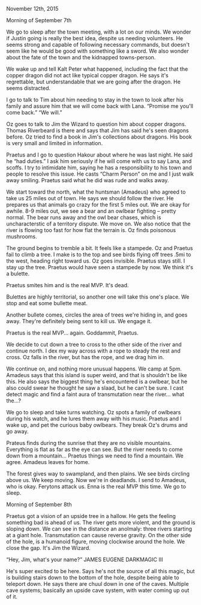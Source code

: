 November 12th, 2015

Morning of September 7th

We go to sleep after the town meeting, with a lot on our minds. We wonder if Justin going is really the best idea, despite us needing volunteers. He seems strong and capable of following necessary commands, but doesn't seem like he would be good with something like a sword. We also wonder about the fate of the town and the kidnapped towns-person. 

We wake up and tell Kalt Peter what happened, including the fact that the copper dragon did not act like typical copper dragon. He says it's regrettable, but understandable that we are going after the dragon. He seems distracted.

I go to talk to Tim about him needing to stay in the town to look after his family and assure him that we will come back with Lana.
“Promise me you'll come back.”
“We will.”

Oz goes to talk to Jim the Wizard to question him about copper dragons. Thomas Riverbeard is there and says that Jim has said he's seen dragons before. Oz tried to find a book in Jim's collections about dragons. His book is very small and limited in information.

Praetus and I go to question Hakour about where he was last night. He said he “had duties.” I ask him seriously if he will come with us to say Lana, and scoffs. I try to intimidate him, saying he has a responsibility to his town and people to resolve this issue. He casts “Charm Person” on me and I just walk away smiling. Praetus said what he did was rude and walks away.

We start toward the north, what the huntsman (Amadeus) who agreed to take us 25 miles out of town. He says we should follow the river. He prepares us that animals go crazy for the first 5 miles out. We are okay for awhile. 8-9 miles out, we see a bear and an owlbear fighting – pretty normal. The bear runs away and the owl bear chases, which is uncharacterstic of a territory dispute. We move on. We also notice that the river is flowing too fast for how flat the terrain is. Oz finds poisonous mushrooms.

The ground begins to tremble a bit. It feels like a stampede. Oz and Praetus fail to climb a tree. I make is to the top and see birds flying off trees .5mi to the west, heading right toward us.  Oz goes invisible. Praetus stays still. I stay up the tree. Praetus would have seen a stampede by now. We think it's a bulette.

Praetus smites him and is the real MVP. It's dead.

Bulettes are highly territorial, so another one will take this one's place. We stop and eat some bullette meat.

Another bullete comes, circles the area of trees we're hiding in, and goes away. They're definitely being sent to kill us. We engage it.

Praetus is the real MVP... again. Goddammit, Praetus.

We decide to cut down a tree to cross to the other side of the river and continue north. I dex my way across with a rope to steady the rest and cross. Oz falls in the river, but has the rope, and we drag him in.

We continue on, and nothing more unusual happens. We camp at 5pm. Amadeus says that this island is super weird, and that is shouldn't be like this. He also says the biggest thing he's encountered is a owlbear, but he also could swear he thought he saw a slaad, but he can't be sure. I cast detect magic and find a faint aura of transmutation near the river... what the...?

We go to sleep and take turns watching. Oz spots a family of owlbears during his watch, and he lures them away with his music. Praetus and I wake up, and pet the curious baby owlbears. They break Oz's drums and go away.

Prateus finds during the sunrise that they are no visible mountains. Everything is flat as far as the eye can see. But the river needs to come down from a mountain... Praetus things we need to find a mountain. We agree. Amadeus leaves for home.

The forest gives way to swampland, and then plains. We see birds circling above us. We keep moving. Now we're in deadlands. I send to Amadeus, who is okay. Ferytons attack us. Enna is the real MVP this time. We go to sleep.

Morning of September 8th

 Praetus got a vision of an upside tree in a hallow. He gets the feeling something bad is ahead of us. The river gets more violent, and the ground is sloping down. We can see in the distance an anolmaly: three rivers starting at a giant hole. Transmutation can cause reverse gravity. On the other side of the hole, is a humanoid figure, moving clockwise around the hole. We close the gap. It's Jim the Wizard.

“Hey, Jim, what's your name?”
JAMES EUGENE DARKMAGIC III

He's super excited to be here. Says he's not the source of all this magic, but is building stairs down to the bottom of the hole, despite being able to teleport down. He says there are chuul down in one of the caves. Multiple cave systems; basically an upside cave system, with water coming up out of it.
